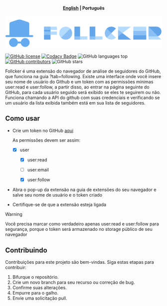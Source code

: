<h4 align="center">
    <p>
        <a href="https://github.com/Daniel-Alvarenga/Follcker/blob/main/README.md">English</a> |
        <b>Рortuguês</b>
    </p>
</h4>

<p align="center">
  <img src="https://github.com/Daniel-Alvarenga/Follcker/blob/main/src/assets/source/image/logo.png" alt="Follcker" />
</p>

[![GitHub license](https://img.shields.io/github/license/daniel-alvarenga/follcker)](Daniel-Alvarenga/Follcker/blob/main/LICENSE)
[![Codacy Badge](https://app.codacy.com/project/badge/Grade/29e0fdf7a13b4001972204881fbd7dd6)](https://app.codacy.com/gh/Daniel-Alvarenga/Follcker/dashboard?utm_source=gh&utm_medium=referral&utm_content=&utm_campaign=Badge_grade)
![GitHub languages top](https://img.shields.io/github/languages/top/daniel-alvarenga/Follcker)
[![GitHub contributors](https://img.shields.io/github/contributors/daniel-alvarenga/Follcker)](https://github.com/daniel-alvarenga/Follcker/graphs/contributors)
![GitHub stars](https://img.shields.io/github/stars/daniel-alvarenga/Follcker)

Follcker é uma extensão do navegador de análise de seguidores do GitHub, que funciona na guia ?tab=following. Existe uma interface onde você insere seu nome de usuário do Github e um token com as permissões mínimas user:read e user:follow, a partir disso, ao entrar na página seguinte do GitHub, para cada usuário seguido será exibido se eles te seguirem ou não.
Funciona chamando a API do github com suas credenciais e verificando se um usuário da lista exibida também está em sua lista de seguidores.

## Como usar

- Crie um token no GitHub [aqui](https://github.com/settings/apps)

  As permissões devem ser assim:
  - [x] user
    - [x] user:read 
    - [ ] user:email 
    - [x] user:follow 


- Abra o pop-up da extensão na guia de extensões do seu navegador e salve seu nome de usuário e o token criado

- Certifique-se de que a extensão esteja ligada


>[!warning]
>Você precisa marcar como verdadeiro apenas user:read e user:follow para segurança, porque o token será armazenado no storage público de seu navegador

## Contribuindo

Contribuições para este projeto são bem-vindas. Siga estas etapas para contribuir:

1. Bifurque o repositório.
2. Crie um novo branch para seu recurso ou correção de bug.
3. Confirme suas alterações.
4. Empurre para o galho.
5. Envie uma solicitação pull.